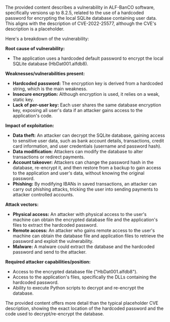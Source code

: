 The provided content describes a vulnerability in ALF-BanCO software, specifically versions up to 8.2.5, related to the use of a hardcoded password for encrypting the local SQLite database containing user data. This aligns with the description of CVE-2022-25577, although the CVE's description is a placeholder.

Here's a breakdown of the vulnerability:

**Root cause of vulnerability:**
- The application uses a hardcoded default password to encrypt the local SQLite database (HbDat001.alfdb8).

**Weaknesses/vulnerabilities present:**
- **Hardcoded password:** The encryption key is derived from a hardcoded string, which is the main weakness.
- **Insecure encryption:** Although encryption is used, it relies on a weak, static key.
- **Lack of per-user key:** Each user shares the same database encryption key, exposing all user's data if an attacker gains access to the application's code.

**Impact of exploitation:**
- **Data theft:** An attacker can decrypt the SQLite database, gaining access to sensitive user data, such as bank account details, transactions, credit card information, and user credentials (username and password hash).
- **Data modification:** Attackers can modify the database to alter transactions or redirect payments.
- **Account takeover:** Attackers can change the password hash in the database, re-encrypt it, and then restore from a backup to gain access to the application and user's data, without knowing the original password.
- **Phishing:** By modifying IBANs in saved transactions, an attacker can carry out phishing attacks, tricking the user into sending payments to attacker controlled accounts.

**Attack vectors:**
- **Physical access:** An attacker with physical access to the user's machine can obtain the encrypted database file and the application's files to extract the hardcoded password.
- **Remote access:** An attacker who gains remote access to the user's machine can obtain the database file and application files to retrieve the password and exploit the vulnerability.
- **Malware:** A malware could extract the database and the hardcoded password and send to the attacker.

**Required attacker capabilities/position:**
- Access to the encrypted database file ("HbDat001.alfdb8").
- Access to the application's files, specifically the DLLs containing the hardcoded password.
- Ability to execute Python scripts to decrypt and re-encrypt the database.

The provided content offers more detail than the typical placeholder CVE description, showing the exact location of the hardcoded password and the code used to decrypt/re-encrypt the database.